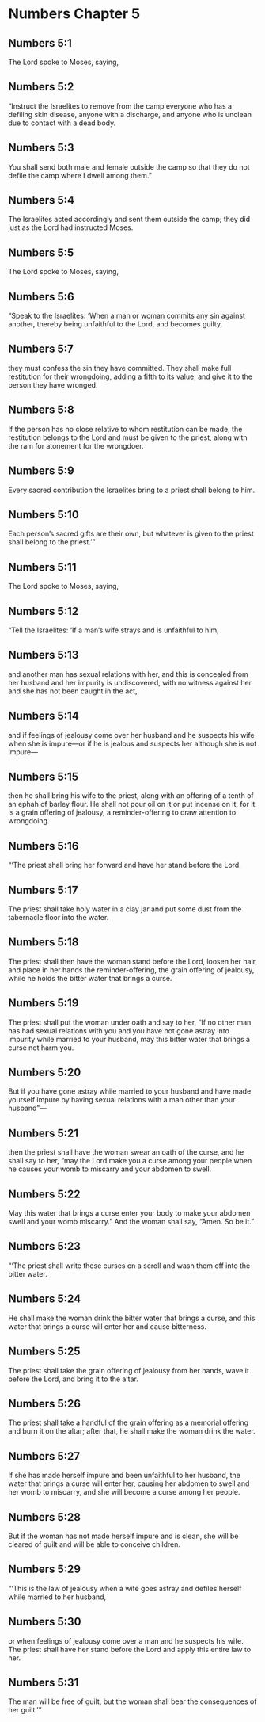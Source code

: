 # Numbers Chapter 5

## Numbers 5:1
The Lord spoke to Moses, saying,

## Numbers 5:2
“Instruct the Israelites to remove from the camp everyone who has a defiling skin disease, anyone with a discharge, and anyone who is unclean due to contact with a dead body.

## Numbers 5:3
You shall send both male and female outside the camp so that they do not defile the camp where I dwell among them.”

## Numbers 5:4
The Israelites acted accordingly and sent them outside the camp; they did just as the Lord had instructed Moses.

## Numbers 5:5
The Lord spoke to Moses, saying,

## Numbers 5:6
“Speak to the Israelites: ‘When a man or woman commits any sin against another, thereby being unfaithful to the Lord, and becomes guilty,

## Numbers 5:7
they must confess the sin they have committed. They shall make full restitution for their wrongdoing, adding a fifth to its value, and give it to the person they have wronged.

## Numbers 5:8
If the person has no close relative to whom restitution can be made, the restitution belongs to the Lord and must be given to the priest, along with the ram for atonement for the wrongdoer.

## Numbers 5:9
Every sacred contribution the Israelites bring to a priest shall belong to him.

## Numbers 5:10
Each person’s sacred gifts are their own, but whatever is given to the priest shall belong to the priest.’”

## Numbers 5:11
The Lord spoke to Moses, saying,

## Numbers 5:12
“Tell the Israelites: ‘If a man’s wife strays and is unfaithful to him,

## Numbers 5:13
and another man has sexual relations with her, and this is concealed from her husband and her impurity is undiscovered, with no witness against her and she has not been caught in the act,

## Numbers 5:14
and if feelings of jealousy come over her husband and he suspects his wife when she is impure—or if he is jealous and suspects her although she is not impure—

## Numbers 5:15
then he shall bring his wife to the priest, along with an offering of a tenth of an ephah of barley flour. He shall not pour oil on it or put incense on it, for it is a grain offering of jealousy, a reminder-offering to draw attention to wrongdoing.

## Numbers 5:16
“‘The priest shall bring her forward and have her stand before the Lord.

## Numbers 5:17
The priest shall take holy water in a clay jar and put some dust from the tabernacle floor into the water.

## Numbers 5:18
The priest shall then have the woman stand before the Lord, loosen her hair, and place in her hands the reminder-offering, the grain offering of jealousy, while he holds the bitter water that brings a curse.

## Numbers 5:19
The priest shall put the woman under oath and say to her, “If no other man has had sexual relations with you and you have not gone astray into impurity while married to your husband, may this bitter water that brings a curse not harm you.

## Numbers 5:20
But if you have gone astray while married to your husband and have made yourself impure by having sexual relations with a man other than your husband”—

## Numbers 5:21
then the priest shall have the woman swear an oath of the curse, and he shall say to her, “may the Lord make you a curse among your people when he causes your womb to miscarry and your abdomen to swell.

## Numbers 5:22
May this water that brings a curse enter your body to make your abdomen swell and your womb miscarry.” And the woman shall say, “Amen. So be it.”

## Numbers 5:23
“‘The priest shall write these curses on a scroll and wash them off into the bitter water.

## Numbers 5:24
He shall make the woman drink the bitter water that brings a curse, and this water that brings a curse will enter her and cause bitterness.

## Numbers 5:25
The priest shall take the grain offering of jealousy from her hands, wave it before the Lord, and bring it to the altar.

## Numbers 5:26
The priest shall take a handful of the grain offering as a memorial offering and burn it on the altar; after that, he shall make the woman drink the water.

## Numbers 5:27
If she has made herself impure and been unfaithful to her husband, the water that brings a curse will enter her, causing her abdomen to swell and her womb to miscarry, and she will become a curse among her people.

## Numbers 5:28
But if the woman has not made herself impure and is clean, she will be cleared of guilt and will be able to conceive children.

## Numbers 5:29
“‘This is the law of jealousy when a wife goes astray and defiles herself while married to her husband,

## Numbers 5:30
or when feelings of jealousy come over a man and he suspects his wife. The priest shall have her stand before the Lord and apply this entire law to her.

## Numbers 5:31
The man will be free of guilt, but the woman shall bear the consequences of her guilt.’”
